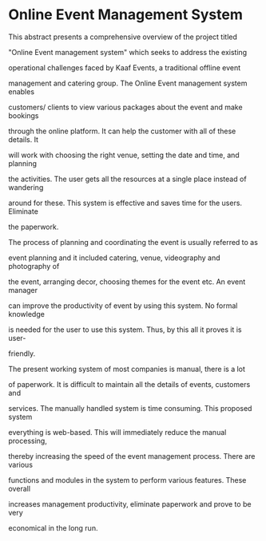 # Online Event Management System


This abstract presents a comprehensive overview of the project titled 

"Online Event management system" which seeks to address the existing 

operational challenges faced by Kaaf Events, a traditional offline event 

management and catering group. The Online Event management system enables 

customers/ clients to view various packages about the event and make bookings 

through the online platform. It can help the customer with all of these details. It 

will work with choosing the right venue, setting the date and time, and planning 

the activities. The user gets all the resources at a single place instead of wandering 

around for these. This system is effective and saves time for the users. Eliminate 

the paperwork.

 The process of planning and coordinating the event is usually referred to as 

event planning and it included catering, venue, videography and photography of 

the event, arranging decor, choosing themes for the event etc. An event manager 

can improve the productivity of event by using this system. No formal knowledge 

is needed for the user to use this system. Thus, by this all it proves it is user-

friendly.

 The present working system of most companies is manual, there is a lot 

of paperwork. It is difficult to maintain all the details of events, customers and 

services. The manually handled system is time consuming. This proposed system 

everything is web-based. This will immediately reduce the manual processing, 

thereby increasing the speed of the event management process. There are various 

functions and modules in the system to perform various features. These overall 

increases management productivity, eliminate paperwork and prove to be very 

economical in the long run.
